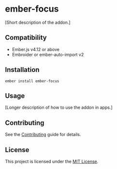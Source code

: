 # ember-focus

[Short description of the addon.]

## Compatibility

- Ember.js v4.12 or above
- Embroider or ember-auto-import v2

## Installation

```
ember install ember-focus
```

## Usage

[Longer description of how to use the addon in apps.]

## Contributing

See the [Contributing](CONTRIBUTING.md) guide for details.

## License

This project is licensed under the [MIT License](LICENSE.md).
